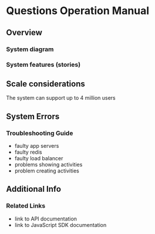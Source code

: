# Questions Operation Manual

## Overview

### System diagram

### System features (stories)

## Scale considerations

The system can support up to 4 million users

## System Errors

### Troubleshooting Guide

* faulty app servers
* faulty redis
* faulty load balancer
* problems showing activities
* problem creating activities


## Additional Info

### Related Links

* link to API documentation
* link to JavaScript SDK documentation

